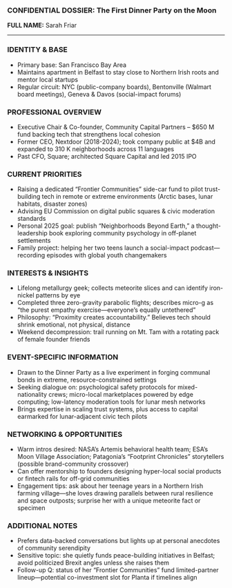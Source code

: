 ### CONFIDENTIAL DOSSIER: The First Dinner Party on the Moon

**FULL NAME:** Sarah Friar

---
### IDENTITY & BASE
- Primary base: San Francisco Bay Area
- Maintains apartment in Belfast to stay close to Northern Irish roots and mentor local startups
- Regular circuit: NYC (public-company boards), Bentonville (Walmart board meetings), Geneva & Davos (social-impact forums)

### PROFESSIONAL OVERVIEW
- Executive Chair & Co-founder, Community Capital Partners – $650 M fund backing tech that strengthens local cohesion
- Former CEO, Nextdoor (2018-2024); took company public at $4B and expanded to 310 K neighborhoods across 11 languages
- Past CFO, Square; architected Square Capital and led 2015 IPO

### CURRENT PRIORITIES
- Raising a dedicated “Frontier Communities” side-car fund to pilot trust-building tech in remote or extreme environments (Arctic bases, lunar habitats, disaster zones)
- Advising EU Commission on digital public squares & civic moderation standards
- Personal 2025 goal: publish “Neighborhoods Beyond Earth,” a thought-leadership book exploring community psychology in off-planet settlements
- Family project: helping her two teens launch a social-impact podcast—recording episodes with global youth changemakers

### INTERESTS & INSIGHTS
- Lifelong metallurgy geek; collects meteorite slices and can identify iron-nickel patterns by eye
- Completed three zero-gravity parabolic flights; describes micro-g as “the purest empathy exercise—everyone’s equally untethered”
- Philosophy: “Proximity creates accountability.” Believes tech should shrink emotional, not physical, distance
- Weekend decompression: trail running on Mt. Tam with a rotating pack of female founder friends

### EVENT-SPECIFIC INFORMATION
- Drawn to the Dinner Party as a live experiment in forging communal bonds in extreme, resource-constrained settings
- Seeking dialogue on: psychological safety protocols for mixed-nationality crews; micro-local marketplaces powered by edge computing; low-latency moderation tools for lunar mesh networks
- Brings expertise in scaling trust systems, plus access to capital earmarked for lunar-adjacent civic tech pilots

### NETWORKING & OPPORTUNITIES
- Warm intros desired: NASA’s Artemis behavioral health team; ESA’s Moon Village Association; Patagonia’s “Footprint Chronicles” storytellers (possible brand-community crossover)
- Can offer mentorship to founders designing hyper-local social products or fintech rails for off-grid communities
- Engagement tips: ask about her teenage years in a Northern Irish farming village—she loves drawing parallels between rural resilience and space outposts; surprise her with a unique meteorite fact or specimen

### ADDITIONAL NOTES
- Prefers data-backed conversations but lights up at personal anecdotes of community serendipity
- Sensitive topic: she quietly funds peace-building initiatives in Belfast; avoid politicized Brexit angles unless she raises them
- Follow-up Q: status of her “Frontier Communities” fund limited-partner lineup—potential co-investment slot for Planta if timelines align